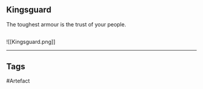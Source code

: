 ## Kingsguard
The toughest armour is the trust of your people.
## 
![[Kingsguard.png]]

---
## Tags
#Artefact